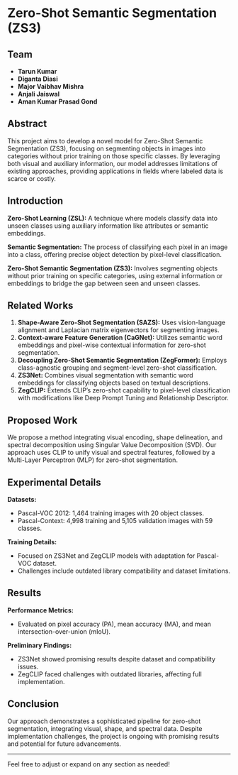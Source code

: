 # Zero-Shot Semantic Segmentation (ZS3)

## Team
- **Tarun Kumar**
- **Diganta Diasi**
- **Major Vaibhav Mishra**
- **Anjali Jaiswal**
- **Aman Kumar Prasad Gond**

## Abstract
This project aims to develop a novel model for Zero-Shot Semantic Segmentation (ZS3), focusing on segmenting objects in images into categories without prior training on those specific classes. By leveraging both visual and auxiliary information, our model addresses limitations of existing approaches, providing applications in fields where labeled data is scarce or costly.

## Introduction
**Zero-Shot Learning (ZSL):** A technique where models classify data into unseen classes using auxiliary information like attributes or semantic embeddings.

**Semantic Segmentation:** The process of classifying each pixel in an image into a class, offering precise object detection by pixel-level classification.

**Zero-Shot Semantic Segmentation (ZS3):** Involves segmenting objects without prior training on specific categories, using external information or embeddings to bridge the gap between seen and unseen classes.

## Related Works
1. **Shape-Aware Zero-Shot Segmentation (SAZS):** Uses vision-language alignment and Laplacian matrix eigenvectors for segmenting images.
2. **Context-aware Feature Generation (CaGNet):** Utilizes semantic word embeddings and pixel-wise contextual information for zero-shot segmentation.
3. **Decoupling Zero-Shot Semantic Segmentation (ZegFormer):** Employs class-agnostic grouping and segment-level zero-shot classification.
4. **ZS3Net:** Combines visual segmentation with semantic word embeddings for classifying objects based on textual descriptions.
5. **ZegCLIP:** Extends CLIP’s zero-shot capability to pixel-level classification with modifications like Deep Prompt Tuning and Relationship Descriptor.

## Proposed Work
We propose a method integrating visual encoding, shape delineation, and spectral decomposition using Singular Value Decomposition (SVD). Our approach uses CLIP to unify visual and spectral features, followed by a Multi-Layer Perceptron (MLP) for zero-shot segmentation.

## Experimental Details
**Datasets:**
- Pascal-VOC 2012: 1,464 training images with 20 object classes.
- Pascal-Context: 4,998 training and 5,105 validation images with 59 classes.

**Training Details:**
- Focused on ZS3Net and ZegCLIP models with adaptation for Pascal-VOC dataset.
- Challenges include outdated library compatibility and dataset limitations.

## Results
**Performance Metrics:**
- Evaluated on pixel accuracy (PA), mean accuracy (MA), and mean intersection-over-union (mIoU).

**Preliminary Findings:**
- ZS3Net showed promising results despite dataset and compatibility issues.
- ZegCLIP faced challenges with outdated libraries, affecting full implementation.

## Conclusion
Our approach demonstrates a sophisticated pipeline for zero-shot segmentation, integrating visual, shape, and spectral data. Despite implementation challenges, the project is ongoing with promising results and potential for future advancements.

---

Feel free to adjust or expand on any section as needed!
